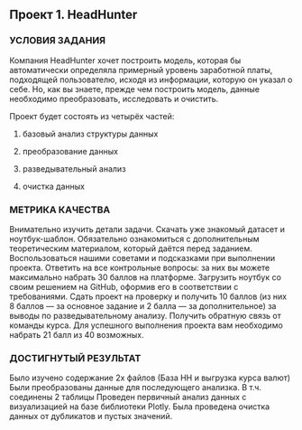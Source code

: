 ## Проект 1. HeadHunter

### УСЛОВИЯ ЗАДАНИЯ

Компания HeadHunter хочет построить модель, которая бы автоматически определяла примерный уровень заработной платы, подходящей пользователю, исходя из информации, которую он указал о себе. Но, как вы знаете, прежде чем построить модель, данные необходимо преобразовать, исследовать и очистить.

Проект будет состоять из четырёх частей:

1. базовый анализ структуры данных

2. преобразование данных

3. разведывательный анализ

4. очистка данных

### МЕТРИКА КАЧЕСТВА

Внимательно изучить детали задачи.
Скачать уже знакомый датасет и ноутбук-шаблон.
Обязательно ознакомиться с дополнительным теоретическим материалом, который даётся перед заданием.
Воспользоваться нашими советами и подсказками при выполнении проекта.
Ответить на все контрольные вопросы: за них вы можете максимально набрать 30 баллов на платформе.
Загрузить ноутбук со своим решением на GitHub, оформив его в соответствии с требованиями.
Сдать проект на проверку и получить 10 баллов (из них 8 баллов — за основное задание и 2 балла — за дополнительное) за выводы по разведывательному анализу.
Получить обратную связь от команды курса.
Для успешного выполнения проекта вам необходимо набрать 21 балл из 40 возможных.

### ДОСТИГНУТЫЙ РЕЗУЛЬТАТ

Было изучено содержание 2х файлов (База HH и выгрузка курса валют)
Были преобразованы данные для последующего анализка. В т.ч. соединены 2 таблицы
Проведен первичный анализ данных с визуализацией на базе библиотеки Plotly.
Была проведена очистка данных от дубликатов и пустых значений.
